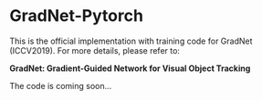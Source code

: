 # GradNet-Pytorch
This is the official implementation with training code for GradNet (ICCV2019). For more details, please refer to:


__GradNet: Gradient-Guided Network for Visual Object Tracking__

The code is coming soon...
